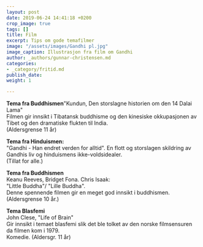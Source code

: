 ```yaml
---
layout: post
date: 2019-06-24 14:41:18 +0200
crop_image: true
tags: []
title: Film
excerpt: Tips om gode temafilmer
image: "/assets/images/Gandhi pl.jpg"
image_caption: Illustrasjon fra film om Gandhi
author: _authors/gunnar-christensen.md
categories:
- _category/fritid.md
publish_date: 
weight: 1

---
```

**Tema fra Buddhismen**"Kundun, Den storslagne historien om den 14 Dalai Lama"  
Filmen gir innsikt i Tibatansk buddhisme og den kinesiske okkupasjonen av Tibet og den dramatiske flukten til India.  
(Aldersgrense 11 år)

**Tema fra Hinduismen:**  
"Gandhi - Han endret verden for alltid". En flott og storslagen skildring av Gandhis liv og hinduismens ikke-voldsidealer.  
(Tillat for alle.)

**Tema fra Buddhismen**  
Keanu Reeves, Bridget Fona. Chris Isaak:  
"Little Buddha"/ "Lille Buddha".  
Denne spennende filmen gir en meget god innsikt i buddhismen.  (Aldersgrense 10 år.)

**Tema Blasfemi**  
John Clese, "Life of Brain"  
Gir innsikt i temaet blasfemi slik det ble tolket av den norske filmsensuren da filmen kom i 1979.  
Komedie. (Aldersgr. 11 år)